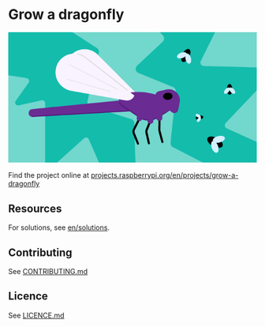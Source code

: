 # Grow a dragonfly

![A dragonfly catching flies](en/images/banner.png)

Find the project online at [projects.raspberrypi.org/en/projects/grow-a-dragonfly](https://projects.raspberrypi.org/en/projects/grow-a-dragonfly)

## Resources
For solutions, see [en/solutions](https://github.com/raspberrypilearning/grow-a-dragonfly/tree/master/en/solutions).

## Contributing
See [CONTRIBUTING.md](CONTRIBUTING.md)

## Licence
See [LICENCE.md](LICENCE.md)